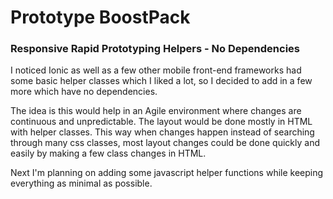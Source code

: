 # Prototype BoostPack
### Responsive Rapid Prototyping Helpers - No Dependencies

I noticed Ionic as well as a few other mobile front-end frameworks 
had some basic helper classes which I liked a lot, so I decided to add 
in a few more which have no dependencies.

The idea is this would help in an Agile environment where
changes are continuous and unpredictable. The layout would be done 
mostly in HTML with helper classes. This way when changes happen
instead of searching through many css classes, most layout changes
could be done quickly and easily by making a few class changes in HTML.

Next I'm planning on adding some javascript helper functions while keeping 
everything as minimal as possible.
